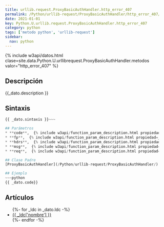 ```yaml
---
title: urllib.request.ProxyBasicAuthHandler.http_error_407
permalink: /Python/urllib-request/ProxyBasicAuthHandler/http_error_407/
date: 2021-01-01
key: Python.U.urllib.request.ProxyBasicAuthHandler.http_error_407
category: python
tags: ['metodo python', 'urllib-request']
sidebar: 
  nav: python
---
```


{% include w3api/datos.html clase=site.data.Python.U.urllibrequest.ProxyBasicAuthHandler.metodos valor="http_error_407" %}

## Descripción
{{_dato.description }}

## Sintaxis
~~~python
{{ _dato.sintaxis }}~~~

## Parámetros
* **code**,  {% include w3api/function_param_description.html propiedad=_dato valor="code" %}
* **fp**,  {% include w3api/function_param_description.html propiedad=_dato valor="fp" %}
* **hdrs**,  {% include w3api/function_param_description.html propiedad=_dato valor="hdrs" %}
* **msg**,  {% include w3api/function_param_description.html propiedad=_dato valor="msg" %}
* **req**,  {% include w3api/function_param_description.html propiedad=_dato valor="req" %}

## Clase Padre
[ProxyBasicAuthHandler](/Python/urllib-request/ProxyBasicAuthHandler/)

## Ejemplo
~~~python
{{ _dato.code}}
~~~

## Artículos
<ul>
{%- for _ldc in _dato.ldc -%}
   <li>
       <a href="{{_ldc['url'] }}">{{ _ldc['nombre'] }}</a>
   </li>
{%- endfor -%}
</ul>
